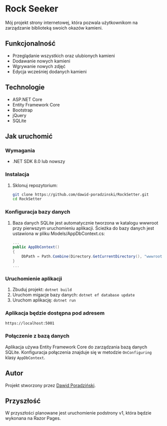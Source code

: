 # Rock Seeker

Mój projekt strony internetowej, która pozwala użytkownikom na zarządzanie biblioteką swoich okazów kamieni.

## Funkcjonalność
- Przeglądanie wszystkich oraz ulubionych kamieni
- Dodawanie nowych kamieni
- Wgrywanie nowych zdjęć
- Edycja wcześniej dodanych kamieni

## Technologie
- ASP.NET Core
- Entity Framework Core
- Bootstrap
- jQuery
- SQLite

## Jak uruchomić

### **Wymagania**
- .NET SDK 8.0 lub nowszy

### **Instalacja**
1. Sklonuj repozytorium:
    ```sh
    git clone https://github.com/dawid-poradzinski/RockSetter.git
    cd RockSetter
    ```

### **Konfiguracja bazy danych**
1. Baza danych SQLite jest automatycznie tworzona w katalogu wwwroot przy pierwszym uruchomieniu aplikacji. Ścieżka do bazy danych jest ustawiona w pliku Models/AppDbContext.cs:

    ```csharp
    ...
    public AppDbContext()
    {
        DbPath = Path.Combine(Directory.GetCurrentDirectory(), "wwwroot", "rocks.db");
    }
    ...
    ```

### Uruchomienie aplikacji

1. Zbuduj projekt:
`dotnet build`
2. Uruchom migacje bazy danych:
`dotnet ef database update`
3. Uruchom aplikację:
`dotnet run`

### Aplikacja będzie dostępna pod adresem
`https://localhost:5001`

### Połączenie z bazą danych
Aplikacja używa Entity Framework Core do zarządzania bazą danych SQLite. Konfiguracja połączenia znajduje się w metodzie ``OnConfiguring`` klasy ``AppDbContext``.

## Autor
Projekt stworzony przez [Dawid Poradziński](https://github.com/dawid-poradzinski).

## Przyszłość
W przyszłości planowane jest uruchomienie podstrony v1, która będzie wykonana na Razor Pages.